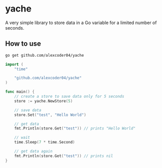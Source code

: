 
# yache

A very simple library to store data in a Go variable for a limited number of seconds.

## How to use

```sh
go get github.com/alexcoder04/yache
```

```go
import (
    "time"

    "github.com/alexcoder04/yache"
)

func main() {
    // create a store to save data only for 5 seconds
    store := yache.NewStore(5)

    // save data
    store.Set("test", "Hello World")

    // get data
    fmt.Println(store.Get("test")) // prints "Hello World"

    // wait
    time.Sleep(7 * time.Second)

    // get data again
    fmt.Println(store.Get("test")) // prints nil
}
```
